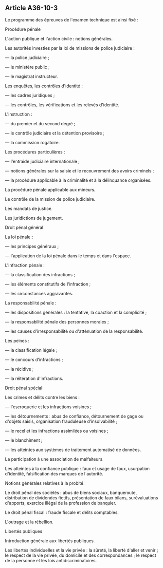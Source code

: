 Article A36-10-3
----
Le programme des épreuves de l'examen technique est ainsi fixé :

Procédure pénale

L'action publique et l'action civile : notions générales.

Les autorités investies par la loi de missions de police judiciaire :

― la police judiciaire ;

― le ministère public ;

― le magistrat instructeur.

Les enquêtes, les contrôles d'identité :

― les cadres juridiques ;

― les contrôles, les vérifications et les relevés d'identité.

L'instruction :

― du premier et du second degré ;

― le contrôle judiciaire et la détention provisoire ;

― la commission rogatoire.

Les procédures particulières :

― l'entraide judiciaire internationale ;

― notions générales sur la saisie et le recouvrement des avoirs criminels ;

― la procédure applicable à la criminalité et à la délinquance organisées.

La procédure pénale applicable aux mineurs.

Le contrôle de la mission de police judiciaire.

Les mandats de justice.

Les juridictions de jugement.

Droit pénal général

La loi pénale :

― les principes généraux ;

― l'application de la loi pénale dans le temps et dans l'espace.

L'infraction pénale :

― la classification des infractions ;

― les éléments constitutifs de l'infraction ;

― les circonstances aggravantes.

La responsabilité pénale :

― les dispositions générales : la tentative, la coaction et la complicité ;

― la responsabilité pénale des personnes morales ;

― les causes d'irresponsabilité ou d'atténuation de la responsabilité.

Les peines :

― la classification légale ;

― le concours d'infractions ;

― la récidive ;

― la réitération d'infractions.

Droit pénal spécial

Les crimes et délits contre les biens :

― l'escroquerie et les infractions voisines ;

― les détournements : abus de confiance, détournement de gage ou d'objets
saisis, organisation frauduleuse d'insolvabilité ;

― le recel et les infractions assimilées ou voisines ;

― le blanchiment ;

― les atteintes aux systèmes de traitement automatisé de données.

La participation à une association de malfaiteurs.

Les atteintes à la confiance publique : faux et usage de faux, usurpation
d'identité, falsification des marques de l'autorité.

Notions générales relatives à la probité.

Le droit pénal des sociétés : abus de biens sociaux, banqueroute, distribution
de dividendes fictifs, présentation de faux bilans, surévaluations d'apports,
exercice illégal de la profession de banquier.

Le droit pénal fiscal : fraude fiscale et délits comptables.

L'outrage et la rébellion.

Libertés publiques

Introduction générale aux libertés publiques.

Les libertés individuelles et la vie privée : la sûreté, la liberté d'aller et
venir ; le respect de la vie privée, du domicile et des correspondances ; le
respect de la personne et les lois antidiscriminatoires.

